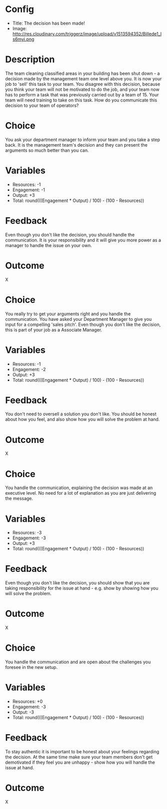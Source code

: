 # Config
 - Title: The decision has been made!
 - Image: http://res.cloudinary.com/triggerz/image/upload/v1513594352/Billede1_ls6myi.png

# Description

The team cleaning classified areas in your building has been shut down - a decision made by the management team one level above you. It is now your job to 'sell' this task to your team. You disagree with this decision, because you think your team will not be motivated to do the job, and your team now has to perform a task that was previously carried out by a team of 15. Your team will need training to take on this task. How do you communicate this decision to your team of operators?

# Choice
You ask your department manager to inform your team and you take a step back. It is the management team's decision and they can present the arguments so much better than you can.

# Variables
 - Resources: -1
 - Engagement: -1
 - Output: +3
 - Total: round(((Engagement * Output) / 100) - (100 - Resources))

# Feedback
Even though you don't like the decision, you should handle the communication. It is your responsibility and it will give you more power as a manager to handle the issue on your own. 

# Outcome
X

# Choice
You really try to get your arguments right and you handle the communication. You have asked your Department Manager to give you input for a compelling 'sales pitch'. Even though you don't like the decision, this is part of your job as a Associate Manager. 

# Variables
 - Resources: -1
 - Engagement: -2
 - Output: +3
 - Total: round(((Engagement * Output) / 100) - (100 - Resources))

# Feedback
You don't need to oversell a solution you don't like. You should be honest about how you feel, and also show how you will solve the problem at hand. 

# Outcome
X

# Choice
You handle the communication, explaining the decision was made at an executive level. No need for a lot of explanation as you are just delivering the message. 

# Variables
 - Resources: -3
 - Engagement: -3
 - Output: +3
 - Total: round(((Engagement * Output) / 100) - (100 - Resources))

# Feedback
Even though you don't like the decision, you should show that you are taking responsibility for the issue at hand - e.g. show by showing how you will solve the problem. 

# Outcome
X

# Choice
You handle the communication and are open about the challenges you foresee in the new setup. 

# Variables
 - Resources: +0
 - Engagement: -3
 - Output: -3
 - Total: round(((Engagement * Output) / 100) - (100 - Resources))

# Feedback
To stay authentic it is important to be honest about your feelings regarding the decision. At the same time make sure your team members don't get demotivated if they feel you are unhappy - show how you will handle the issue at hand.

# Outcome
X

